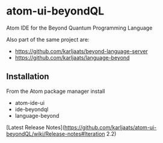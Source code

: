 # atom-ui-beyondQL
Atom IDE for the Beyond Quantum Programming Language

Also part of the same project are:
* https://github.com/karljaats/beyond-language-server
* https://github.com/karljaats/language-beyond

## Installation
From the Atom package manager install
* atom-ide-ui
* ide-beyondql
* language-beyond

[Latest Release Notes](https://github.com/karljaats/atom-ui-beyondQL/wiki/Release-notes#Iteration 2.2)
